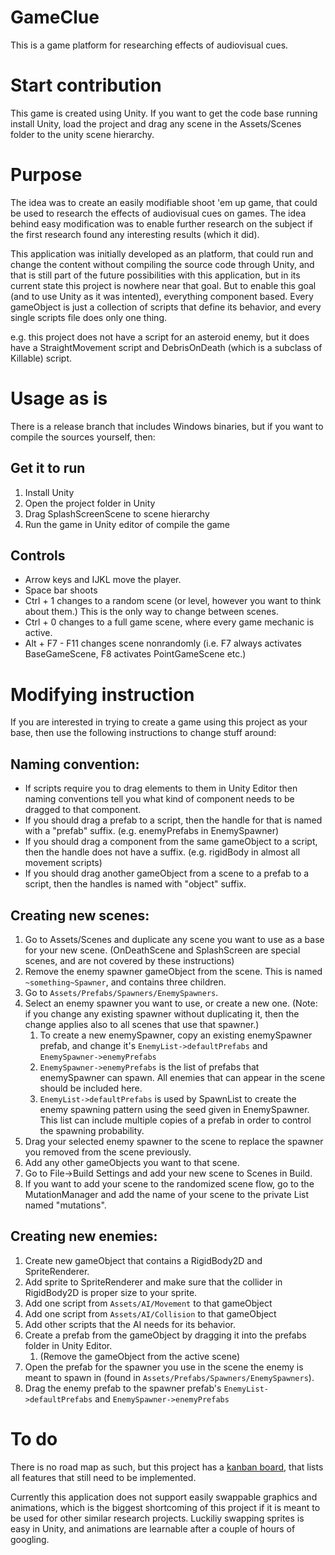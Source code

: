 # GameClue

This is a game platform for researching effects of audiovisual cues.

# Start contribution

This game is created using Unity. If you want to get the code base running install Unity, load the project and drag any scene in the Assets/Scenes folder to the unity scene hierarchy.


# Purpose

The idea was to create an easily modifiable shoot 'em up game, that could be used to research the effects of audiovisual cues on games. The idea behind easy modification was to enable further research on the subject if the first research found any interesting results (which it did). 

This application was initially developed as an platform, that could run and change the content without compiling the source code through Unity, and that is still part of the future possibilities with this application, but in its current state this project is nowhere near that goal. But to enable this goal (and to use Unity as it was intented), everything component based. Every gameObject is just a collection of scripts that define its behavior, and every single scripts file does only one thing. 

e.g. this project does not have a script for an asteroid enemy, but it does have a StraightMovement script and DebrisOnDeath (which is a subclass of Killable) script.

# Usage as is

There is a release branch that includes Windows binaries, but if you want to compile the sources yourself, then:

## Get it to run

1. Install Unity
1. Open the project folder in Unity
1. Drag SplashScreenScene to scene hierarchy
1. Run the game in Unity editor of compile the game

## Controls

* Arrow keys and IJKL move the player.
* Space bar shoots
* Ctrl + 1 changes to a random scene (or level, however you want to think about them.) This is the only way to change between scenes.
* Ctrl + 0 changes to a full game scene, where every game mechanic is active.
* Alt + F7 - F11 changes scene nonrandomly (i.e. F7 always activates BaseGameScene, F8 activates PointGameScene etc.)



# Modifying instruction

If you are interested in trying to create a game using this project as your base, then use the following instructions to change stuff around:

## Naming convention:
* If scripts require you to drag elements to them in Unity Editor then naming conventions tell you what kind of component needs to be dragged to that component.
* If you should drag a prefab to a script, then the handle for that is named with a "prefab" suffix. (e.g. enemyPrefabs in EnemySpawner)
* If you should drag a component from the same gameObject to a script, then the handle does not have a suffix. (e.g. rigidBody in almost all movement scripts)
* If you should drag another gameObject from a scene to a prefab to a script, then the handles is named with "object" suffix.


## Creating new scenes:

1. Go to Assets/Scenes and duplicate any scene you want to use as a base for your new scene. (OnDeathScene and SplashScreen are special scenes, and are not covered by these instructions)
1. Remove the enemy spawner gameObject from the scene. This is named `~something~Spawner`, and contains three children.
1. Go to `Assets/Prefabs/Spawners/EnemySpawners`.
1. Select an enemy spawner you want to use, or create a new one. (Note: if you change any existing spawner without duplicating it, then the change applies also to all scenes that use that spawner.)
	1. To create a new enemySpawner, copy an existing enemySpawner prefab, and change it's `EnemyList->defaultPrefabs` and `EnemySpawner->enemyPrefabs`
	1. `EnemySpawner->enemyPrefabs` is the list of prefabs that enemySpawner can spawn. All enemies that can appear in the scene should be included here.
	1. `EnemyList->defaultPrefabs` is used by SpawnList to create the enemy spawning pattern using the seed given in EnemySpawner. This list can include multiple copies of a prefab in order to control the spawning probability.
1. Drag your selected enemy spawner to the scene to replace the spawner you removed from the scene previously.
1. Add any other gameObjects you want to that scene.
1. Go to File->Build Settings and add your new scene to Scenes in Build.
1. If you want to add your scene to the randomized scene flow, go to the MutationManager and add the name of your scene to the private List named "mutations".

## Creating new enemies:

1. Create new gameObject that contains a RigidBody2D and SpriteRenderer.
1. Add sprite to SpriteRenderer and make sure that the collider in RigidBody2D is proper size to your sprite.
1. Add one script from `Assets/AI/Movement` to that gameObject
1. Add one script from `Assets/AI/Collision` to that gameObject
1. Add other scripts that the AI needs for its behavior.
1. Create a prefab from the gameObject by dragging it into the prefabs folder in Unity Editor.
	1. (Remove the gameObject from the active scene)
1. Open the prefab for the spawner you use in the scene the enemy is meant to spawn in (found in `Assets/Prefabs/Spawners/EnemySpawners`).
1. Drag the enemy prefab to the spawner prefab's `EnemyList->defaultPrefabs` and `EnemySpawner->enemyPrefabs`


# To do

There is no road map as such, but this project has a [kanban board](https://github.com/unioulu/gameclue-spacegame/projects/1), that lists all features that still need to be implemented.

Currently this application does not support easily swappable graphics and animations, which is the biggest shortcoming of this project if it is meant to be used for other similar research projects. Luckiliy swapping sprites is easy in Unity, and animations are learnable after a couple of hours of googling.
